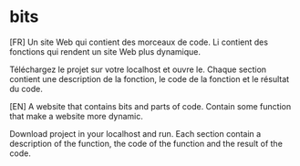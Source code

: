 # bits

[FR]
Un site Web qui contient des morceaux de code. Li contient des fonctions qui rendent un site Web plus dynamique.

Téléchargez le projet sur votre localhost et ouvre le.
Chaque section contient une description de la fonction, le code de la fonction et le résultat du code.

[EN]
A website that contains bits and parts of code. Contain some function that make a website more dynamic.

Download project in your localhost and run.
Each section contain a description of the function, the code of the function and the result of the code.
